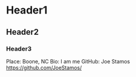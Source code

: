 # Header1
## Header2
### Header3

Place: Boone, NC
Bio: I am me
GitHub: Joe Stamos https://github.com/JoeStamos/
